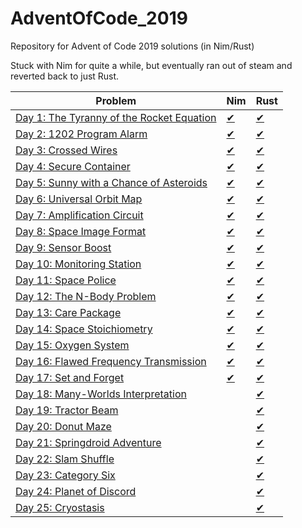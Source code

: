 # AdventOfCode_2019
Repository for Advent of Code 2019 solutions (in Nim/Rust)

Stuck with Nim for quite a while, but eventually ran out of steam and reverted back to just Rust.

| Problem              | Nim                      | Rust                  |
|----------------------|--------------------------|-----------------------|
| [Day 1: The Tyranny of the Rocket Equation](https://adventofcode.com/2019/day/1)   | [✔](src/day1/day1.nim)   | [✔](src/day1/mod.rs) |
| [Day 2: 1202 Program Alarm](https://adventofcode.com/2019/day/2)   | [✔](src/day1/day2.nim) | [✔](src/day2/mod.rs) |
| [Day 3: Crossed Wires](https://adventofcode.com/2019/day/3)   | [✔](src/day1/day3.nim)   | [✔](src/day3/mod.rs) |
| [Day 4: Secure Container](https://adventofcode.com/2019/day/4)   | [✔](src/day1/day4.nim)   | [✔](src/day4/mod.rs) |
| [Day 5: Sunny with a Chance of Asteroids](https://adventofcode.com/2019/day/5)   | [✔](src/day5/day5.nim)   | [✔](src/day5/mod.rs) |
| [Day 6: Universal Orbit Map](https://adventofcode.com/2019/day/6)   | [✔](src/day6/day6.nim)   | [✔](src/day6/mod.rs) |
| [Day 7: Amplification Circuit](https://adventofcode.com/2019/day/7)   | [✔](src/day7/day7.nim)   | [✔](src/day7/mod.rs) |
| [Day 8: Space Image Format](https://adventofcode.com/2019/day/8)   | [✔](src/day8/day8.nim)   | [✔](src/day8/mod.rs) |
| [Day 9: Sensor Boost](https://adventofcode.com/2019/day/9)   | [✔](src/day9/day9.nim)   | [✔](src/day9/mod.rs) |
| [Day 10: Monitoring Station](https://adventofcode.com/2019/day/10) | [✔](src/day10/day10.nim) | [✔](src/day10/mod.rs) |
| [Day 11: Space Police](https://adventofcode.com/2019/day/11) | [✔](src/day11/day11.nim) | [✔](src/day11/mod.rs) |
| [Day 12: The N-Body Problem](https://adventofcode.com/2019/day/12) | [✔](src/day12/day12.nim) | [✔](src/day12/mod.rs) |
| [Day 13: Care Package](https://adventofcode.com/2019/day/13) | [✔](src/day13/day13.nim) | [✔](src/day13/mod.rs) |
| [Day 14: Space Stoichiometry](https://adventofcode.com/2019/day/14) | [✔](src/day14/day14.nim) | [✔](src/day14/mod.rs) |
| [Day 15: Oxygen System](https://adventofcode.com/2019/day/15) | [✔](src/day15/day15.nim) | [✔](src/day15/mod.rs) |
| [Day 16: Flawed Frequency Transmission](https://adventofcode.com/2019/day/16) | [✔](src/day16/day16.nim) | [✔](src/day16/mod.rs) |
| [Day 17: Set and Forget](https://adventofcode.com/2019/day/17) | [✔](src/day17/day17.nim) | [✔](src/day17/mod.rs) |
| [Day 18: Many-Worlds Interpretation](https://adventofcode.com/2019/day/18) |                | [✔](src/day18/mod.rs) |
| [Day 19: Tractor Beam](https://adventofcode.com/2019/day/19) |                          | [✔](src/day19/mod.rs) |
| [Day 20: Donut Maze](https://adventofcode.com/2019/day/20) |                          | [✔](src/day20/mod.rs) |
| [Day 21: Springdroid Adventure](https://adventofcode.com/2019/day/21) |              | [✔](src/day21/mod.rs) |
| [Day 22: Slam Shuffle](https://adventofcode.com/2019/day/22) |                     | [✔](src/day22/mod.rs) |
| [Day 23: Category Six](https://adventofcode.com/2019/day/23) |                          | [✔](src/day23/mod.rs) |
| [Day 24: Planet of Discord](https://adventofcode.com/2019/day/24) |                          | [✔](src/day24/mod.rs) |
| [Day 25: Cryostasis](https://adventofcode.com/2019/day/25) |                          | [✔](src/day25/mod.rs) |